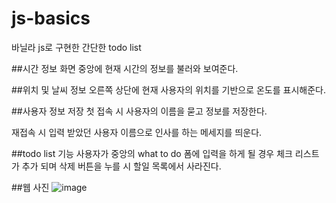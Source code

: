 # js-basics
바닐라 js로 구현한 간단한  todo list

##시간 정보
화면 중앙에 현재 시간의 정보를 불러와 보여준다.

##위치 및 날씨 정보
오른쪽 상단에 현재 사용자의 위치를 기반으로 온도를 표시해준다.

##사용자 정보 저장
첫 접속 시 사용자의 이름을 묻고 정보를 저장한다.

재접속 시 입력 받았던 사용자 이름으로 인사를 하는 메세지를 띄운다.

##todo list 기능
사용자가 중앙의 what to do 폼에 입력을 하게 될 경우 체크 리스트가 추가 되며 삭제 버튼을 누를 시 할일 목록에서 사라진다. 

##웹 사진
![image](https://user-images.githubusercontent.com/69742775/111140808-1bb81600-85c6-11eb-8abf-2a3708c9c749.png)
